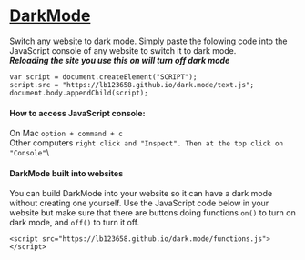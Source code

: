 # [DarkMode](https://lb123658.github.io/dark.mode/)
Switch any website to dark mode.
Simply paste the folowing code into the JavaScript console of any website to switch it to dark mode.\
_**Reloading the site you use this on will turn off dark mode**_
```
var script = document.createElement("SCRIPT");
script.src = "https://lb123658.github.io/dark.mode/text.js";
document.body.appendChild(script);
```
#### How to access JavaScript console:
On Mac ```option + command + c```\
Other computers ```right click and "Inspect". Then at the top click on "Console"```\\
#### DarkMode built into websites
You can build DarkMode into your website so it can have a dark mode without creating one yourself. Use the JavaScript code below in your website but make sure that there are buttons doing functions ```on()``` to turn on dark mode, and ```off()``` to turn it off.
```
<script src="https://lb123658.github.io/dark.mode/functions.js"></script>
```

